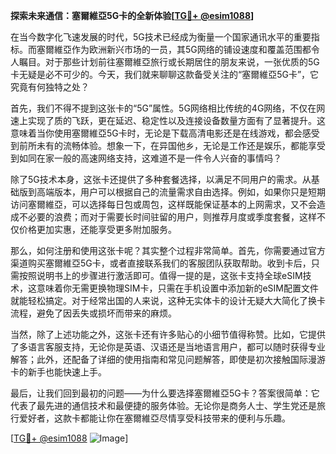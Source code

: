 **探索未来通信：塞爾維亞5G卡的全新体验[[TG💪+ @esim1088](https://t.me/s/esim1088)]**

在当今数字化飞速发展的时代，5G技术已经成为衡量一个国家通讯水平的重要指标。而塞爾維亞作为欧洲新兴市场的一员，其5G网络的铺设速度和覆盖范围都令人瞩目。对于那些计划前往塞爾維亞旅行或长期居住的朋友来说，一张优质的5G卡无疑是必不可少的。今天，我们就来聊聊这款备受关注的“塞爾維亞5G卡”，它究竟有何独特之处？

首先，我们不得不提到这张卡的“5G”属性。5G网络相比传统的4G网络，不仅在网速上实现了质的飞跃，更在延迟、稳定性以及连接设备数量方面有了显著提升。这意味着当你使用塞爾維亞5G卡时，无论是下载高清电影还是在线游戏，都会感受到前所未有的流畅体验。想象一下，在异国他乡，无论是工作还是娱乐，都能享受到如同在家一般的高速网络支持，这难道不是一件令人兴奋的事情吗？

除了5G技术本身，这张卡还提供了多种套餐选择，以满足不同用户的需求。从基础版到高端版本，用户可以根据自己的流量需求自由选择。例如，如果你只是短期访问塞爾維亞，可以选择每日包或周包，这样既能保证基本的上网需求，又不会造成不必要的浪费；而对于需要长时间驻留的用户，则推荐月度或季度套餐，这样不仅价格更加实惠，还能享受更多附加服务。

那么，如何注册和使用这张卡呢？其实整个过程非常简单。首先，你需要通过官方渠道购买塞爾維亞5G卡，或者直接联系我们的客服团队获取帮助。收到卡后，只需按照说明书上的步骤进行激活即可。值得一提的是，这张卡支持全球eSIM技术，这意味着你无需更换物理SIM卡，只需在手机设置中添加新的eSIM配置文件就能轻松搞定。对于经常出国的人来说，这种无实体卡的设计无疑大大简化了换卡流程，避免了因丢失或损坏而带来的麻烦。

当然，除了上述功能之外，这张卡还有许多贴心的小细节值得称赞。比如，它提供了多语言客服支持，无论你是英语、汉语还是当地语言用户，都可以随时获得专业解答；此外，还配备了详细的使用指南和常见问题解答，即使是初次接触国际漫游卡的新手也能快速上手。

最后，让我们回到最初的问题——为什么要选择塞爾維亞5G卡？答案很简单：它代表了最先进的通信技术和最便捷的服务体验。无论你是商务人士、学生党还是旅行爱好者，这款卡都能让你在塞爾維亞尽情享受科技带来的便利与乐趣。

[[TG💪+ @esim1088](https://t.me/s/esim1088) ![Image](https://i.postimg.cc/4NQfJmqS/Snipaste-2025-05-13-00-14-12.png)]